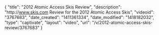 {
    "title": "2012 Atomic Access Skis Review",
    "description": "http:\/\/www.skis.com Review for the 2012 Atomic Access Skis",
    "videoid": "3767683",
    "date_created": "1411361334",
    "date_modified": "1418182032",
    "type": "captivate",
    "layout": "video",
    "url": "\/v\/2012-atomic-access-skis-review\/3767683"
}